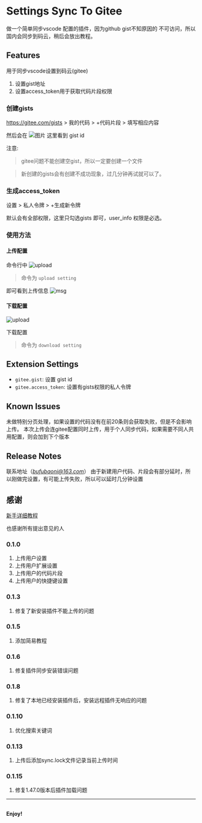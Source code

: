 # Settings Sync To Gitee

做一个简单同步vscode 配置的插件，因为github gist不知原因的
不可访问，所以国内会同步到码云，稍后会放出教程。

## Features

用于同步vscode设置到码云(gitee)
1. 设置gist地址
2. 设置access_token用于获取代码片段权限

### 创建gists

https://gitee.com/gists > 我的代码 > +代码片段 > 填写相应内容

然后会在 ![图片](https://raw.githubusercontent.com/MakeWorkSimple/sync_gitee/master/images/gists.png) 这里看到 gist id

注意: 
> gitee问题不能创建空gist，所以一定要创建一个文件

> 新创建的gists会有创建不成功现象，过几分钟再试就可以了。

### 生成access_token

设置 > 私人令牌 > +生成新令牌

默认会有全部权限，这里只勾选gists 即可，user_info 权限是必选。

### 使用方法

#### 上传配置

 命令行中 ![upload](https://raw.githubusercontent.com/MakeWorkSimple/sync_gitee/master/images/upload.png) 
 
> 命令为 `upload setting`

即可看到上传信息 
 ![msg](https://raw.githubusercontent.com/MakeWorkSimple/sync_gitee/master/images/msg.png) 

#### 下载配置

 ![upload](https://raw.githubusercontent.com/MakeWorkSimple/sync_gitee/master/images/download.png) 
 
 下载配置
 > 命令为 `download setting`

## Extension Settings

* `gitee.gist`: 设置 gist id
* `gitee.access_token`: 设置有gists权限的私人令牌

## Known Issues

未做特别分页处理，如果设置的代码没有在前20条则会获取失败，但是不会影响上传。
本次上传会连gitee配置同时上传，用于个人同步代码，如果需要不同人共用配置，则会加到下个版本
## Release Notes

联系地址（*bufubaoni@163.com*）
由于新建用户代码、片段会有部分延时，所以刚做完设置，有可能上传失败，所以可以延时几分钟设置

## 感谢
[新手详细教程](https://www.jianshu.com/p/465396c9686f)

也感谢所有提出意见的人

### 0.1.0

1. 上传用户设置
2. 上传用户扩展设置
3. 上传用户的代码片段
4. 上传用户的快捷键设置

### 0.1.3
1. 修复了新安装插件不能上传的问题
### 0.1.5
1. 添加简易教程
### 0.1.6
1. 修复插件同步安装错误问题
### 0.1.8
1. 修复了本地已经安装插件后，安装远程插件无响应的问题
### 0.1.10
1. 优化搜索关键词
### 0.1.13
1. 上传后添加sync.lock文件记录当前上传时间
### 0.1.15
1. 修复1.47.0版本后插件加载问题
-----------------------------------------------------------------------------------------------------------

## 


**Enjoy!**
